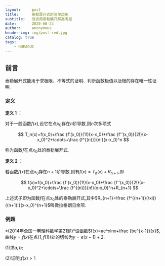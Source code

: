 ```yaml
---
layout:     post
title:      泰勒展开式的简单运用
subtitle:   浅谈用泰勒展开解高考题
date:       2020-06-24
author:     anonymous
header-img: img/post-red.jpg
catalog: true
tags:
    - NUEAGUC
---
```


<head>
    <script src="https://cdn.mathjax.org/mathjax/latest/MathJax.js?config=TeX-AMS-MML_HTMLorMML" type="text/javascript"></script>
    <script type="text/x-mathjax-config">
        MathJax.Hub.Config({
            tex2jax: {
            skipTags: ['script', 'noscript', 'style', 'textarea', 'pre'],
            inlineMath: [['$','$']]
            }
        });
    </script>
</head>

## 前言
泰勒展开式能用于求极限、不等式的证明、判断函数极值以及根的存在唯一性证明.

### 定义
**定义 1 ：**

对于一般函数$f(x)$,设它在点$x_0$存在$n$阶导数,则$n$次多项式

$$
T_n(x)=f(x_0)+\frac {f'(x_0)}{1!}(x-x_0)+\frac {f''(x_0)}{2!}(x-x_0)^2+\cdots+\frac {f^{(n)}}{n!}(x-x_0)^n
$$

称为函数$f$在点$x_0$处的泰勒展开式.

**定义 2 ：**

若函数$f(x)$在点$x_0$存在$n+1$阶导数,则有$f(x)=T_{n}(x)+R_{n+1}$,即

$$
f(x)=f(x_0)+\frac {f'(x_0)}{1!}(x-x_0)+\frac {f''(x_0)}{2!}(x-x_0)^2+\cdots+\frac {f^{(n)}}{n!}(x-x_0)^n+R_{n+1}
$$

上述式子即为函数$f$在点$x_0$处的泰勒展开式,其中$R_{n+1}=\frac {f^{(n+1)}(\xi)}{(n+1)!}(x-x_0)^{n+1}$叫做拉格朗日余项.

### 例题

*(2014年全国一卷理科数学第21题)*设函数$f(x)=ae^xlnx+\frac {be^{x-1}}{x}$,曲线$y=f(x)$在点$(1,f(1))$处的切线为$y=e(x-1)+2$.

(1)求$a,b$;

(2)证明:$f(x)>1$
  